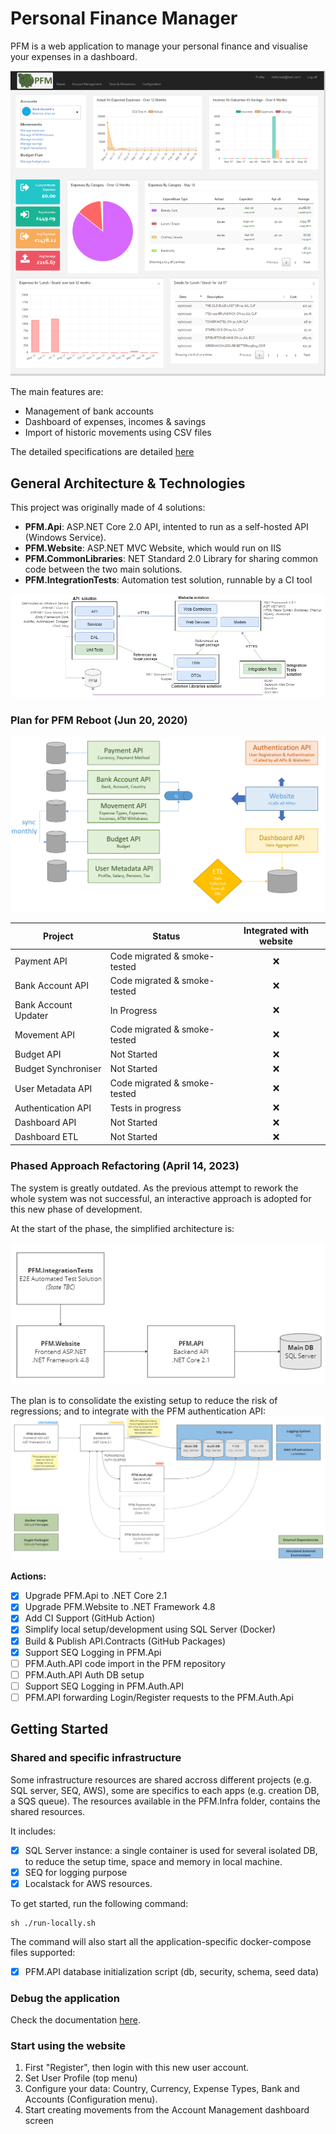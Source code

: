 # Personal Finance Manager

PFM is a web application to manage your personal finance and visualise your expenses in a dashboard.

![PFM.png](./Documentation/Pictures/PFM.png)

The main features are: 
* Management of bank accounts
* Dashboard of expenses, incomes & savings
* Import of historic movements using CSV files

The detailed specifications are detailed [here](https://github.com/JM89/personalfinancemanager/wiki/Functional-Requirements)

## General Architecture & Technologies

This project was originally made of 4 solutions:

* **PFM.Api**: ASP.NET Core 2.0 API, intented to run as a self-hosted API (Windows Service).
* **PFM.Website**: ASP.NET MVC Website, which would run on IIS
* **PFM.CommonLibraries**: NET Standard 2.0 Library for sharing common code between the two main solutions.
* **PFM.IntegrationTests**: Automation test solution, runnable by a CI tool

![General Architecture.png](./Documentation/Pictures/GeneralArchitecture.png)

### Plan for PFM Reboot (Jun 20, 2020)

![Reboot.png](./Documentation/Pictures/PlanforReboot.png)

|Project| Status | Integrated with website |
|---|---|:-:|
| Payment API | Code migrated & smoke-tested | ❌ |
| Bank Account API | Code migrated & smoke-tested | ❌ |
| Bank Account Updater | In Progress | ❌ |
| Movement API | Code migrated & smoke-tested | ❌ |
| Budget API | Not Started | ❌ |
| Budget Synchroniser | Not Started | ❌ |
| User Metadata API | Code migrated & smoke-tested | ❌ |
| Authentication API | Tests in progress | ❌ |
| Dashboard API | Not Started | ❌ |
| Dashboard ETL | Not Started | ❌ |

### Phased Approach Refactoring (April 14, 2023)

The system is greatly outdated. As the previous attempt to rework the whole system was not successful, an interactive approach is adopted for this new phase of development.

At the start of the phase, the simplified architecture is:

![](./Documentation/Pictures/Architecture/Architecture-Current-04-2023.PNG)

The plan is to consolidate the existing setup to reduce the risk of regressions; and to integrate with the PFM authentication API:
![](./Documentation/Pictures/Architecture/Architecture-Proposal-04-2023.PNG)

**Actions:**
- [x] Upgrade PFM.Api to .NET Core 2.1
- [x] Upgrade PFM.Website to .NET Framework 4.8
- [x] Add CI Support (GitHub Action)
- [x] Simplify local setup/development using SQL Server (Docker)
- [x] Build & Publish API.Contracts (GitHub Packages)
- [x] Support SEQ Logging in PFM.Api
- [ ] PFM.Auth.API code import in the PFM repository
- [ ] PFM.Auth.API Auth DB setup
- [ ] Support SEQ Logging in PFM.Auth.API
- [ ] PFM.API forwarding Login/Register requests to the PFM.Auth.Api

## Getting Started

### Shared and specific infrastructure

Some infrastructure resources are shared accross different projects (e.g. SQL server, SEQ, AWS), some are specifics to each apps (e.g. creation DB, a SQS queue). The resources available in the PFM.Infra folder, contains the shared resources. 

It includes:
- [x] SQL Server instance: a single container is used for several isolated DB, to reduce the setup time, space and memory in local machine. 
- [x] SEQ for logging purpose
- [x] Localstack for AWS resources.

To get started, run the following command:

```shell
sh ./run-locally.sh
```

The command will also start all the application-specific docker-compose files supported: 
- [x] PFM.API database initialization script (db, security, schema, seed data)

### Debug the application

Check the documentation [here](./PFM.Api/README.md).

### Start using the website

1. First "Register", then login with this new user account. 
2. Set User Profile (top menu) 
3. Configure your data: Country, Currency, Expense Types, Bank and Accounts (Configuration menu). 
4. Start creating movements from the Account Management dashboard screen
